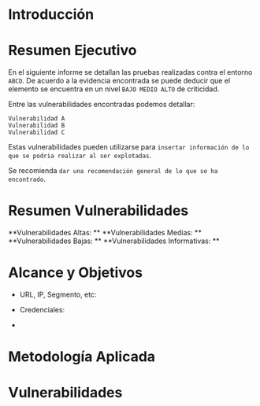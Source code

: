 # Introducción

# Resumen Ejecutivo

En el siguiente informe se detallan las pruebas realizadas contra el entorno `ABCD`. De acuerdo a la evidencia encontrada se puede deducir que el elemento
se encuentra en un nivel `BAJO MEDIO ALTO` de criticidad. 

Entre las vulnerabilidades encontradas podemos detallar:
```
Vulnerabilidad A
Vulnerabilidad B
Vulnerabilidad C
```
Estas vulnerabilidades pueden utilizarse para `insertar información de lo que se podria realizar al ser explotadas`.

Se recomienda `dar una recomendación general de lo que se ha encontrado`.


# Resumen Vulnerabilidades

**Vulnerabilidades Altas: **
**Vulnerabilidades Medias: **
**Vulnerabilidades Bajas: **
**Vulnerabilidades Informativas: **

# Alcance y Objetivos 

* URL, IP, Segmento, etc:

* Credenciales:

* 


# Metodología Aplicada

# Vulnerabilidades
